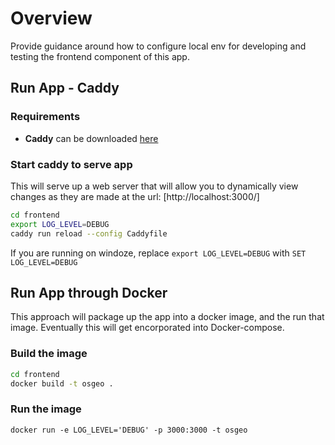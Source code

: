 # Overview

Provide guidance around how to configure local env for developing and testing the frontend
component of this app.

## Run App - Caddy

### Requirements

* **Caddy** can be downloaded [here](https://caddyserver.com/)

### Start caddy to serve app

This will serve up a web server that will allow you to dynamically view changes as 
they are made at the url: [http://localhost:3000/]

```bash
cd frontend
export LOG_LEVEL=DEBUG
caddy run reload --config Caddyfile
```

If you are running on windoze, replace `export LOG_LEVEL=DEBUG` with `SET LOG_LEVEL=DEBUG`

## Run App through Docker

This approach will package up the app into a docker image, and the run that
image.  Eventually this will get encorporated into Docker-compose.

### Build the image

``` bash
cd frontend
docker build -t osgeo .
```

### Run the image

`docker run -e LOG_LEVEL='DEBUG' -p 3000:3000 -t osgeo`
